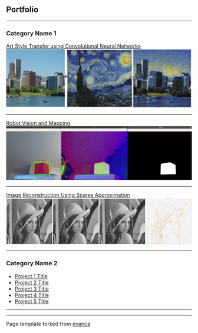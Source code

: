 ## Portfolio

---

### Category Name 1 

[Art Style Transfer using Convolutional Neural Networks](/sample_page)
<img src="images/PtoStarry.png?raw=true"/>

---
[Robot Vision and Mapping](/pdf/sample_presentation.pdf)
<img src="images/ObjectDetection.png?raw=true"/>

---
[Image Reconstruction Using Sparse Approximation](/pdf/sample_presentation.pdf)
<img src="images/lena_best.png?raw=true"/>

---

### Category Name 2

- [Project 1 Title](http://example.com/)
- [Project 2 Title](http://example.com/)
- [Project 3 Title](http://example.com/)
- [Project 4 Title](http://example.com/)
- [Project 5 Title](http://example.com/)

---




---
<p style="font-size:14px">Page template forked from <a href="https://github.com/evanca/quick-portfolio">evanca</a></p>
<!-- Remove above link if you don't want to attibute -->
